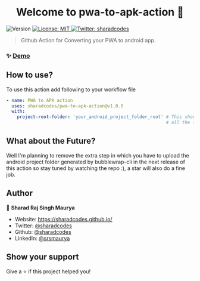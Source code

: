 <h1 align="center">Welcome to pwa-to-apk-action 👋</h1>
<p>
  <img alt="Version" src="https://img.shields.io/badge/version-1.0.0-blue.svg?cacheSeconds=2592000" />
  <a href="#" target="_blank">
    <img alt="License: MIT" src="https://img.shields.io/badge/License-MIT-yellow.svg" />
  </a>
  <a href="https://twitter.com/sharadcodes" target="_blank">
    <img alt="Twitter: sharadcodes" src="https://img.shields.io/twitter/follow/sharadcodes.svg?style=social" />
  </a>
</p>

> Github Action for Converting your PWA to android app.

### ✨ [Demo](https://github.com/sharadcodes/pwa-to-apk-action-test)

## How to use?
To use this action add following to your workflow file

```yml
- name: PWA to APK action
  uses: sharadcodes/pwa-to-apk-action@v1.0.0
  with:
    project-root-folder: 'your_android_project_folder_root' # This should be the root folder which contains
                                                            # all the files generated by bubblewrap-cli
```

## What about the Future?
Well I'm planning to remove the extra step in which you have to upload the android project folder generated by bubblewrap-cli in the next release of this action so stay tuned by watching the repo :), a star will also do a fine job.

## Author

👤 **Sharad Raj Singh Maurya**

* Website: https://sharadcodes.github.io/
* Twitter: [@sharadcodes](https://twitter.com/sharadcodes)
* Github: [@sharadcodes](https://github.com/sharadcodes)
* LinkedIn: [@srsmaurya](https://linkedin.com/in/srsmaurya)

## Show your support

Give a ⭐️ if this project helped you!
